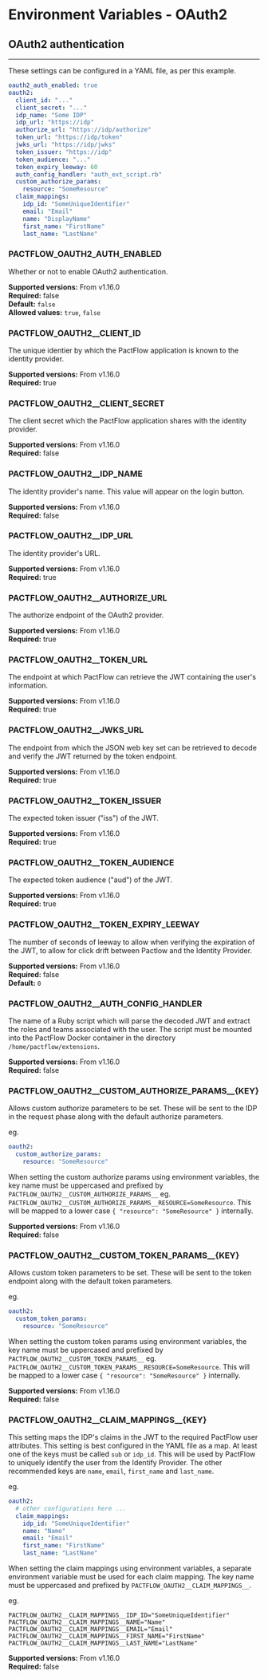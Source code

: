 # Environment Variables - OAuth2 

<head>
  <meta name="robots" content="noindex"/>
</head>

## OAuth2 authentication

<hr/>
These settings can be configured in a YAML file, as per this example.

```yaml
oauth2_auth_enabled: true
oauth2:
  client_id: "..."
  client_secret: "..."
  idp_name: "Some IDP"
  idp_url: "https://idp"
  authorize_url: "https://idp/authorize"
  token_url: "https://idp/token"
  jwks_url: "https://idp/jwks"
  token_issuer: "https://idp"
  token_audience: "..."
  token_expiry_leeway: 60
  auth_config_handler: "auth_ext_script.rb"
  custom_authorize_params:
    resource: "SomeResource"
  claim_mappings:
    idp_id: "SomeUniqueIdentifier"
    email: "Email"
    name: "DisplayName"
    first_name: "FirstName"
    last_name: "LastName"
```


### PACTFLOW_OAUTH2_AUTH_ENABLED

Whether or not to enable OAuth2 authentication.

**Supported versions:** From v1.16.0<br/>
**Required:** false<br/>
**Default:** `false`<br/>
**Allowed values:** `true`, `false`<br/>

### PACTFLOW_OAUTH2\_\_CLIENT_ID

The unique identier by which the PactFlow application is known to the identity provider.

**Supported versions:** From v1.16.0<br/>
**Required:** true<br/>

### PACTFLOW_OAUTH2\_\_CLIENT_SECRET

The client secret which the PactFlow application shares with the identity provider.

**Supported versions:** From v1.16.0<br/>
**Required:** false<br/>

### PACTFLOW_OAUTH2\_\_IDP_NAME

The identity provider's name. This value will appear on the login button.

**Supported versions:** From v1.16.0<br/>
**Required:** false<br/>

### PACTFLOW_OAUTH2\_\_IDP_URL

The identity provider's URL.

**Supported versions:** From v1.16.0<br/>
**Required:** true<br/>

### PACTFLOW_OAUTH2\_\_AUTHORIZE_URL

The authorize endpoint of the OAuth2 provider.

**Supported versions:** From v1.16.0<br/>
**Required:** true<br/>

### PACTFLOW_OAUTH2\_\_TOKEN_URL

The endpoint at which PactFlow can retrieve the JWT containing the user's information.

**Supported versions:** From v1.16.0<br/>
**Required:** true<br/>

### PACTFLOW_OAUTH2\_\_JWKS_URL

The endpoint from which the JSON web key set can be retrieved to decode and verify the JWT returned by the token endpoint.

**Supported versions:** From v1.16.0<br/>
**Required:** true<br/>

### PACTFLOW_OAUTH2\_\_TOKEN_ISSUER

The expected token issuer ("iss") of the JWT.

**Supported versions:** From v1.16.0<br/>
**Required:** true<br/>

### PACTFLOW_OAUTH2\_\_TOKEN_AUDIENCE

The expected token audience ("aud") of the JWT.

**Supported versions:** From v1.16.0<br/>
**Required:** true<br/>

### PACTFLOW_OAUTH2\_\_TOKEN_EXPIRY_LEEWAY

The number of seconds of leeway to allow when verifying the expiration of the JWT, to allow for click drift between Pactlow and the Identity Provider.

**Supported versions:** From v1.16.0<br/>
**Required:** false<br/>
**Default:** `0`<br/>

### PACTFLOW_OAUTH2\_\_AUTH_CONFIG_HANDLER

The name of a Ruby script which will parse the decoded JWT and extract the roles and teams associated with the user. The script must be mounted into the PactFlow Docker container in the directory `/home/pactflow/extensions`.

**Supported versions:** From v1.16.0<br/>
**Required:** false<br/>

### PACTFLOW_OAUTH2\_\_CUSTOM_AUTHORIZE_PARAMS\_\_{KEY}

Allows custom authorize parameters to be set. These will be sent to the IDP in the request phase along with the default authorize parameters.

eg.

```yaml
oauth2:
  custom_authorize_params:
    resource: "SomeResource"
```

When setting the custom authorize params using environment variables, the key name must be uppercased and prefixed by `PACTFLOW_OAUTH2__CUSTOM_AUTHORIZE_PARAMS__`
eg. `PACTFLOW_OAUTH2__CUSTOM_AUTHORIZE_PARAMS__RESOURCE=SomeResource`. This will be mapped to a lower case `{ "resource": "SomeResource" }` internally.

**Supported versions:** From v1.16.0<br/>
**Required:** false<br/>

### PACTFLOW_OAUTH2\_\_CUSTOM_TOKEN_PARAMS\_\_{KEY}

Allows custom token parameters to be set. These will be sent to the token endpoint along with the default token parameters.

eg.

```yaml
oauth2:
  custom_token_params:
    resource: "SomeResource"
```

When setting the custom token params using environment variables, the key name must be uppercased and prefixed by `PACTFLOW_OAUTH2__CUSTOM_TOKEN_PARAMS__`
eg. `PACTFLOW_OAUTH2__CUSTOM_TOKEN_PARAMS__RESOURCE=SomeResource`. This will be mapped to a lower case `{ "resource": "SomeResource" }` internally.

**Supported versions:** From v1.16.0<br/>
**Required:** false<br/>

### PACTFLOW_OAUTH2\_\_CLAIM_MAPPINGS\_\_{KEY}

This setting maps the IDP's claims in the JWT to the required PactFlow user attributes. This setting is best configured in the YAML file as a map.
At least one of the keys must be called `sub` or `idp_id`. This will be used by PactFlow to uniquely identify the user from the Identify Provider.
The other recommended keys are `name`, `email`, `first_name` and `last_name`.

eg.

```yaml
oauth2:
  # other configurations here ...
  claim_mappings:
    idp_id: "SomeUniqueIdentifier"
    name: "Name"
    email: "Email"
    first_name: "FirstName"
    last_name: "LastName"
```

When setting the claim mappings using environment variables, a separate environment variable must be used for each claim mapping.
The key name must be uppercased and prefixed by `PACTFLOW_OAUTH2__CLAIM_MAPPINGS__`.

eg.

```shell
PACTFLOW_OAUTH2__CLAIM_MAPPINGS__IDP_ID="SomeUniqueIdentifier"
PACTFLOW_OAUTH2__CLAIM_MAPPINGS__NAME="Name"
PACTFLOW_OAUTH2__CLAIM_MAPPINGS__EMAIL="Email"
PACTFLOW_OAUTH2__CLAIM_MAPPINGS__FIRST_NAME="FirstName"
PACTFLOW_OAUTH2__CLAIM_MAPPINGS__LAST_NAME="LastName"
````

**Supported versions:** From v1.16.0<br/>
**Required:** false<br/>
